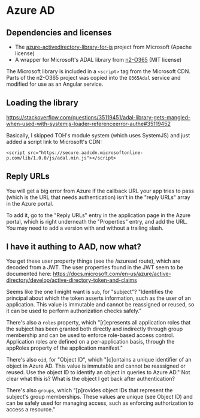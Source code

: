 # Azure AD

## Dependencies and licenses

- The [azure-activedirectory-library-for-js](https://github.com/AzureAD/azure-activedirectory-library-for-js) project from Microsoft (Apache license)
- A wrapper for Microsoft's ADAL library from [n2-O365](https://github.com/DariuS231/n2-O365) (MIT license)

The Microsoft library is included in a `<script>` tag from the Microsoft CDN. Parts of the n2-O365 project was copied into the `O365Adal` service and modified for use as an Angular service.

## Loading the library

https://stackoverflow.com/questions/35119451/adal-library-gets-mangled-when-used-with-systemjs-loader-referenceerror-authe#35119452

Basically, I skipped TOH's module system (which uses SystemJS) and just added a script link to Microsoft's CDN:

    <script src="https://secure.aadcdn.microsoftonline-p.com/lib/1.0.0/js/adal.min.js"></script>

## Reply URLs

You will get a big error from Azure if the callback URL your app tries to pass (which is the URL that needs authentication) isn't in the "reply URLs" array in the Azure portal.

To add it, go to the "Reply URLs" entry in the application page in the Azure portal, which is right underneath the "Properties" entry, and add the URL. You may need to add a version with and without a trailing slash.

## I have it authing to AAD, now what?

You get these user property things (see the /azuread route), which are decoded from a JWT. The user properties found in the JWT seem to be documented here: https://docs.microsoft.com/en-us/azure/active-directory/develop/active-directory-token-and-claims

Seems like the one I might want is `sub`, for "subject"? "Identifies the principal about which the token asserts information, such as the user of an application. This value is immutable and cannot be reassigned or reused, so it can be used to perform authorization checks safely."

There's also a `roles` property, which "[r]epresents all application roles that the subject has been granted both directly and indirectly through group membership and can be used to enforce role-based access control. Application roles are defined on a per-application basis, through the appRoles property of the application manifest."

There's also `oid`, for "Object ID", which "[c]ontains a unique identifier of an object in Azure AD. This value is immutable and cannot be reassigned or reused. Use the object ID to identify an object in queries to Azure AD." Not clear what this is? What is the object I get back after authentication?

There's also `groups`, which "[p]rovides object IDs that represent the subject's group memberships. These values are unique (see Object ID) and can be safely used for managing access, such as enforcing authorization to access a resource."
